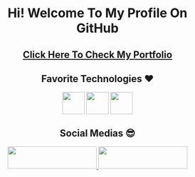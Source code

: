  <div align="center">
 
<h1>Hi! Welcome To My Profile On GitHub</b></h1>

<h2><a href="https://gabrielmjacques.github.io/portfolio/" target="_blank">Click Here To Check My Portfolio<a></h2>

<h2>Favorite Technologies ❤</h2>

<div display=inline_block>
  <img align=center height=50px src="https://cdn.jsdelivr.net/gh/devicons/devicon/icons/html5/html5-original.svg"/>
  <img align=center height=50px src="https://cdn.jsdelivr.net/gh/devicons/devicon/icons/css3/css3-original.svg"/>
  <img align=center height=50px src="https://cdn.jsdelivr.net/gh/devicons/devicon/icons/javascript/javascript-original.svg"/>
</div>

<h2>Social Medias 😎</h2>

<div display=inline_block>

  <a href='https://www.linkedin.com/in/edson-gabriel-jacques-5b3678242/' target="_blank">
  <img width=200px height="50px" src="https://img.shields.io/badge/LinkedIn-0077B5?style=for-the-badge&logo=linkedin&logoColor=white"/>
  </a>

  <a href='https://www.instagram.com/gabriel_gtbp/' target="_blank">
  <img width=200px height="50px" src="https://img.shields.io/badge/Instagram-E4405F?style=for-the-badge&logo=instagram&logoColor=white"/>
  </a>

